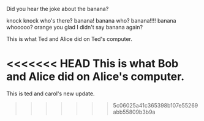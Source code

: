
Did you hear the joke about the banana?

knock knock
who's there?
banana!
banana who?
banana!!!!
banana whooooo?
orange you glad I didn't say banana again?

This is what Ted and Alice did on Ted's computer.

<<<<<<< HEAD
This is what Bob and Alice did on Alice's computer.
=======
This is ted and carol's new update.
>>>>>>> 5c06025a41c365398b107e55269abb55809b3b9a
